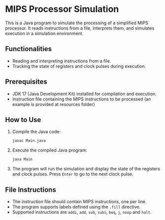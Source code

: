 # MIPS Processor Simulation

This is a Java program to simulate the processing of a simplified MIPS processor. It reads instructions from a file, interprets them, and simulates execution in a simulation environment.

## Functionalities

- Reading and interpreting instructions from a file.
- Tracking the state of registers and clock pulses during execution.

## Prerequisites

- JDK 17 (Java Development Kit) installed for compilation and execution.
- Instruction file containing the MIPS instructions to be processed (an example is provided at resources folder)

## How to Use

1. Compile the Java code:

   ```bash
   javac Main.java
   ```

2. Execute the compiled Java program:
    ```bash
    java Main
    ```

3. The program will run the simulation and display the state of the registers and clock pulses. Press `Enter` to go to the next clock pulse.

## File Instructions

- The instruction file should contain MIPS instructions, one per line.
- The program supports labels defined using the `.fill` directive.
- Supported instructions are `addi`, `add`, `sub`, `subi`, `beq`, `j`, `noop` and `halt`.
